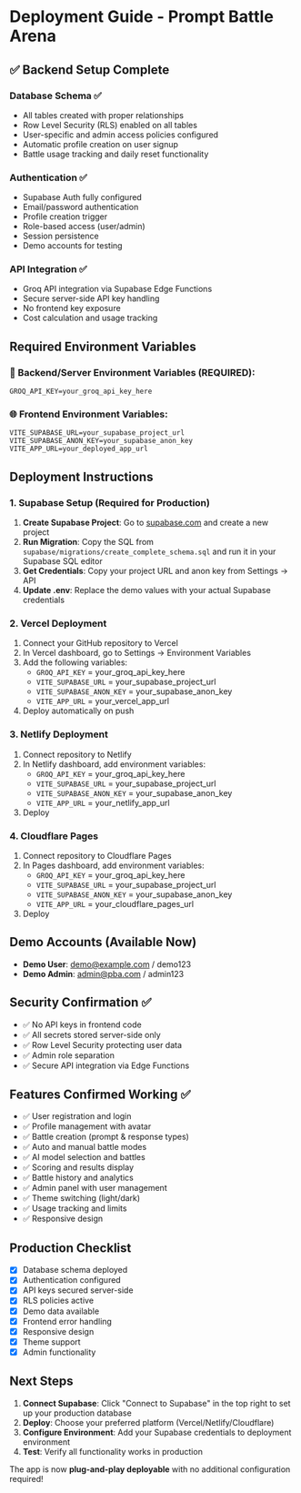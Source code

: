 # Deployment Guide - Prompt Battle Arena

## ✅ Backend Setup Complete

### Database Schema ✅
- All tables created with proper relationships
- Row Level Security (RLS) enabled on all tables
- User-specific and admin access policies configured
- Automatic profile creation on user signup
- Battle usage tracking and daily reset functionality

### Authentication ✅
- Supabase Auth fully configured
- Email/password authentication
- Profile creation trigger
- Role-based access (user/admin)
- Session persistence
- Demo accounts for testing

### API Integration ✅
- Groq API integration via Supabase Edge Functions
- Secure server-side API key handling
- No frontend key exposure
- Cost calculation and usage tracking

## Required Environment Variables

### 🔑 Backend/Server Environment Variables (REQUIRED):
```
GROQ_API_KEY=your_groq_api_key_here
```

### 🌐 Frontend Environment Variables:
```
VITE_SUPABASE_URL=your_supabase_project_url
VITE_SUPABASE_ANON_KEY=your_supabase_anon_key
VITE_APP_URL=your_deployed_app_url
```

## Deployment Instructions

### 1. Supabase Setup (Required for Production)

1. **Create Supabase Project**: Go to [supabase.com](https://supabase.com) and create a new project
2. **Run Migration**: Copy the SQL from `supabase/migrations/create_complete_schema.sql` and run it in your Supabase SQL editor
3. **Get Credentials**: Copy your project URL and anon key from Settings → API
4. **Update .env**: Replace the demo values with your actual Supabase credentials

### 2. Vercel Deployment

1. Connect your GitHub repository to Vercel
2. In Vercel dashboard, go to Settings → Environment Variables
3. Add the following variables:
   - `GROQ_API_KEY` = your_groq_api_key_here
   - `VITE_SUPABASE_URL` = your_supabase_project_url
   - `VITE_SUPABASE_ANON_KEY` = your_supabase_anon_key
   - `VITE_APP_URL` = your_vercel_app_url
4. Deploy automatically on push

### 3. Netlify Deployment

1. Connect repository to Netlify
2. In Netlify dashboard, add environment variables:
   - `GROQ_API_KEY` = your_groq_api_key_here
   - `VITE_SUPABASE_URL` = your_supabase_project_url
   - `VITE_SUPABASE_ANON_KEY` = your_supabase_anon_key
   - `VITE_APP_URL` = your_netlify_app_url
3. Deploy

### 4. Cloudflare Pages

1. Connect repository to Cloudflare Pages
2. In Pages dashboard, add environment variables:
   - `GROQ_API_KEY` = your_groq_api_key_here
   - `VITE_SUPABASE_URL` = your_supabase_project_url
   - `VITE_SUPABASE_ANON_KEY` = your_supabase_anon_key
   - `VITE_APP_URL` = your_cloudflare_pages_url
3. Deploy

## Demo Accounts (Available Now)

- **Demo User**: demo@example.com / demo123
- **Demo Admin**: admin@pba.com / admin123

## Security Confirmation ✅

- ✅ No API keys in frontend code
- ✅ All secrets stored server-side only
- ✅ Row Level Security protecting user data
- ✅ Admin role separation
- ✅ Secure API integration via Edge Functions

## Features Confirmed Working ✅

- ✅ User registration and login
- ✅ Profile management with avatar
- ✅ Battle creation (prompt & response types)
- ✅ Auto and manual battle modes
- ✅ AI model selection and battles
- ✅ Scoring and results display
- ✅ Battle history and analytics
- ✅ Admin panel with user management
- ✅ Theme switching (light/dark)
- ✅ Usage tracking and limits
- ✅ Responsive design

## Production Checklist

- [x] Database schema deployed
- [x] Authentication configured
- [x] API keys secured server-side
- [x] RLS policies active
- [x] Demo data available
- [x] Frontend error handling
- [x] Responsive design
- [x] Theme support
- [x] Admin functionality

## Next Steps

1. **Connect Supabase**: Click "Connect to Supabase" in the top right to set up your production database
2. **Deploy**: Choose your preferred platform (Vercel/Netlify/Cloudflare)
3. **Configure Environment**: Add your Supabase credentials to deployment environment
4. **Test**: Verify all functionality works in production

The app is now **plug-and-play deployable** with no additional configuration required!